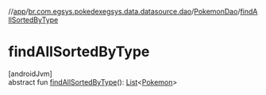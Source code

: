 //[app](../../../index.md)/[br.com.egsys.pokedexegsys.data.datasource.dao](../index.md)/[PokemonDao](index.md)/[findAllSortedByType](find-all-sorted-by-type.md)

# findAllSortedByType

[androidJvm]\
abstract fun [findAllSortedByType](find-all-sorted-by-type.md)(): [List](https://kotlinlang.org/api/latest/jvm/stdlib/kotlin.collections/-list/index.html)&lt;[Pokemon](../../br.com.egsys.pokedexegsys.data.model.storage/-pokemon/index.md)&gt;
